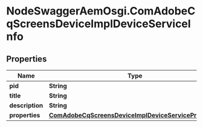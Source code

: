 # NodeSwaggerAemOsgi.ComAdobeCqScreensDeviceImplDeviceServiceInfo

## Properties

Name | Type | Description | Notes
------------ | ------------- | ------------- | -------------
**pid** | **String** |  | [optional] 
**title** | **String** |  | [optional] 
**description** | **String** |  | [optional] 
**properties** | [**ComAdobeCqScreensDeviceImplDeviceServiceProperties**](ComAdobeCqScreensDeviceImplDeviceServiceProperties.md) |  | [optional] 


